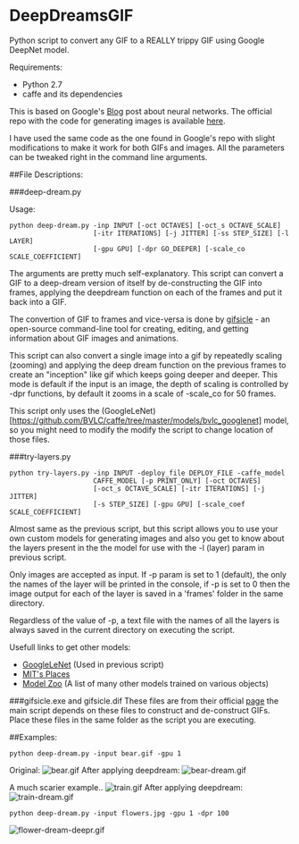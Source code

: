 # DeepDreamsGIF

Python script to convert any GIF to a REALLY trippy GIF using Google DeepNet model.


Requirements:

- Python 2.7
- caffe and its dependencies


This is based on Google's [Blog](http://googleresearch.blogspot.ch/2015/06/inceptionism-going-deeper-into-neural.html) post about neural networks. The official repo with the code for generating images is available [here](https://github.com/google/deepdream).

I have used the same code as the one found in Google's repo with slight modifications to make it work for both GIFs and images.  All the parameters can be tweaked right in the command line arguments.

##File Descriptions:

###deep-dream.py

Usage:  
```
python deep-dream.py -inp INPUT [-oct OCTAVES] [-oct_s OCTAVE_SCALE]
                     [-itr ITERATIONS] [-j JITTER] [-ss STEP_SIZE] [-l LAYER]
                     [-gpu GPU] [-dpr GO_DEEPER] [-scale_co SCALE_COEFFICIENT]
```
The arguments are pretty much self-explanatory.
This script can convert a GIF to a deep-dream version of itself by de-constructing the GIF into frames, applying the deepdream function on each of the frames and put it back into a GIF.  
  
The convertion of GIF to frames and vice-versa is done by [gifsicle](https://www.lcdf.org/gifsicle/) - an open-source command-line tool for creating, editing, and getting information about GIF images and animations.  
  
This script can also convert a single image into a gif by repeatedly scaling (zooming) and applying the deep dream function on the previous frames to create an "inception" like gif which keeps going deeper and deeper. This mode is default if the input is an image, the depth of scaling is controlled by -dpr functions, by default it zooms in a scale of -scale_co for 50 frames.  
  
This script only uses the (GoogleLeNet)[https://github.com/BVLC/caffe/tree/master/models/bvlc_googlenet] model, so you might need to modify the modify the script to change location of those files.

###try-layers.py
```
python try-layers.py -inp INPUT -deploy_file DEPLOY_FILE -caffe_model
                     CAFFE_MODEL [-p PRINT_ONLY] [-oct OCTAVES]
                     [-oct_s OCTAVE_SCALE] [-itr ITERATIONS] [-j JITTER]
                     [-s STEP_SIZE] [-gpu GPU] [-scale_coef SCALE_COEFFICIENT]
```
Almost same as the previous script, but this script allows you to use your own custom models for generating images and also you get to know about the layers present in the the model for use with the -l (layer) param in previous script.  
  
Only images are accepted as input. If -p param is set to 1 (default), the only the names of the layer will be printed in the console, if -p is set to 0 then the image output for each of the layer is saved in a 'frames' folder in the same directory.  
  
Regardless of the value of -p, a text file with the names of all the layers is always saved in the current directory on executing the script.

Usefull links to get other models:

- [GoogleLeNet](https://github.com/BVLC/caffe/tree/master/models/bvlc_googlenet) (Used in previous script)
- [MIT's Places](http://places.csail.mit.edu/downloadCNN.html)
- [Model Zoo](https://github.com/BVLC/caffe/wiki/Model-Zoo) (A list of many other models trained on various objects)


###gifsicle.exe and gifsicle.dif
These files are from their official [page](https://www.lcdf.org/gifsicle/) the main script depends on these files to construct and de-construct GIFs. Place these files in the same folder as the script you are executing.

##Examples:
```
python deep-dream.py -input bear.gif -gpu 1
```
Original:
![bear.gif](https://raw.github.com/pavitrakumar78/DeepDreamsGIF/examples/bear.gif)
After applying deepdream:
![bear-dream.gif](https://raw.github.com/pavitrakumar78/DeepDreamsGIF/examples/bear-dream.gif)


A much scarier example..
![train.gif](https://raw.github.com/pavitrakumar78/DeepDreamsGIF/examples/train.gif)
After applying deepdream:
![train-dream.gif](https://raw.github.com/pavitrakumar78/DeepDreamsGIF/examples/train-dream.gif)

```
python deep-dream.py -input flowers.jpg -gpu 1 -dpr 100
```
![flower-dream-deepr.gif](https://raw.github.com/pavitrakumar/DeepDreamsGIF/examples/flowers-dream-deepr.gif)

